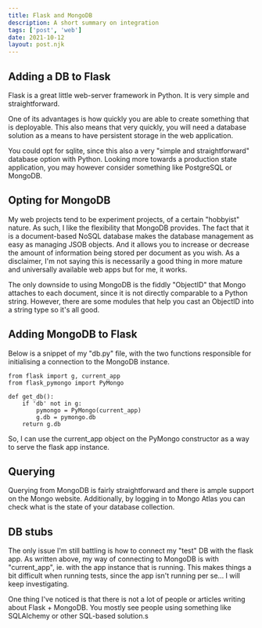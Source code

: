 ```yaml
---
title: Flask and MongoDB
description: A short summary on integration
tags: ['post', 'web']
date: 2021-10-12
layout: post.njk
---
```

## Adding a DB to Flask
Flask is a great little web-server framework in Python. It is very simple and straightforward. 

One of its advantages is how quickly you are able to create something that is deployable. This also means that very quickly, you will need a database solution as a means to have persistent storage in the web application. 

You could opt for sqlite, since this also a very "simple and straightforward" database option with Python. Looking more towards a production state application, you may however consider something like PostgreSQL or MongoDB.


## Opting for MongoDB

My web projects tend to be experiment projects, of a certain "hobbyist" nature. As such, I like the flexibility that MongoDB provides. The fact that it is a document-based NoSQL database makes the database management as easy as managing JSOB objects. And it allows you to increase or decrease the amount of information being stored per document as you wish. As a disclaimer, I'm not saying this is necessarily a good thing in more mature and universally available web apps but for me, it works. 

The only downside to using MongoDB is the fiddly "ObjectID" that Mongo attaches to each document, since it is not directly comparable to a Python string. However, there are some modules that help you cast an ObjectID into a string type so it's all good. 


## Adding MongoDB to Flask

Below is a snippet of my "db.py" file, with the two functions responsible for initialising a connection to the MongoDB instance. 

```
from flask import g, current_app
from flask_pymongo import PyMongo

def get_db():
    if 'db' not in g:
        pymongo = PyMongo(current_app)
        g.db = pymongo.db
    return g.db
```

So, I can use the current_app object on the PyMongo constructor as a way to serve the flask app instance.

## Querying
Querying from MongoDB is fairly straightforward and there is ample support on the Mongo website. Additionally, by logging in to Mongo Atlas you can check what is the state of your database collection.

## DB stubs
The only issue I'm still battling is how to connect my "test" DB with the flask app. As written above, my way of connecting to MongoDB is with "current_app", ie. with the app instance that is running. This makes things a bit difficult when running tests, since the app isn't running per se... I will keep investigating. 

One thing I've noticed is that there is not a lot of people or articles writing about Flask + MongoDB. You mostly see people using something like SQLAlchemy or other SQL-based solution.s